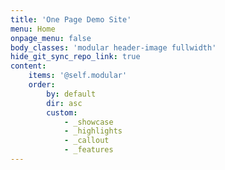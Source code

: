 ```yaml
---
title: 'One Page Demo Site'
menu: Home
onpage_menu: false
body_classes: 'modular header-image fullwidth'
hide_git_sync_repo_link: true
content:
    items: '@self.modular'
    order:
        by: default
        dir: asc
        custom:
            - _showcase
            - _highlights
            - _callout
            - _features
---
```


